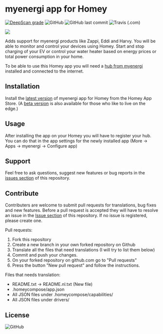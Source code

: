 # myenergi app for Homey

[![DeepScan grade](https://deepscan.io/api/teams/16513/projects/19834/branches/520482/badge/grade.svg)](https://deepscan.io/dashboard#view=project&tid=16513&pid=19834&bid=520482)
![GitHub](https://img.shields.io/github/license/bisand/net.biseth.myenergi?link=https://github.com/bisand/net.biseth.myenergi/blob/master/LICENSE)
![GitHub last commit](https://img.shields.io/github/last-commit/bisand/net.biseth.myenergi?link=https://github.com/bisand/net.biseth.myenergi/)
![Travis (.com)](https://img.shields.io/travis/com/bisand/net.biseth.myenergi)

![](https://raw.githubusercontent.com/bisand/net.biseth.myenergi/master/assets/images/small.png)

Adds support for myenergi products like Zappi, Eddi and Harvy. You will be able to monitor and control your devices using Homey. Start and stop charging of your EV  or control your water heater based on energy prices or total power consumption in your home. 

To be able to use this Homey app you will need a [hub from myenergi](https://myenergi.com/product/hub/) installed and connected to the internet.

## Installation
Install the [latest version](https://homey.app/no-no/app/net.biseth.myenergi/myenergi/) of myenergi app for Homey from the Homey App Store. (A [beta version](https://homey.app/no-no/app/net.biseth.myenergi/myenergi/test) is also available for those who like to live on the edge.)

## Usage
After installing the app on your Homey you will have to register your hub. You can do that in the app settings for the newly installed app (More -> Apps -> myenergi -> Configure app)

## Support
Feel free to ask questions, suggest new features or bug reports in the [issues section](https://github.com/bisand/net.biseth.myenergi/issues) of this repository.

## Contribute
Contributers are welcome to submit pull requests for translations, bug fixes and new features. Before a pull request is accepted they will have to resolve an issue in the [Issue section](https://github.com/bisand/net.biseth.myenergi/issues) of this repository. If no issue is registered, please create one. 

Pull requests:
1. Fork this repository
2. Create a new branch in your own forked repository on Github
3. Translate all the files that need translations (I will try to list them below)
4. Commit and push your changes.
5. On your forked repository on github.com go to "Pull requests"
6. Press the button "New pull request" and follow the instructions.

Files that needs translation:

* README.txt -> README.nl.txt (New file)
* .homeycompose/app.json
* All JSON files under .homeycompose/capabilities/
* All JSON files under drivers/


## License
![GitHub](https://img.shields.io/github/license/bisand/net.biseth.myenergi?link=https://github.com/bisand/net.biseth.myenergi/blob/master/LICENSE)
